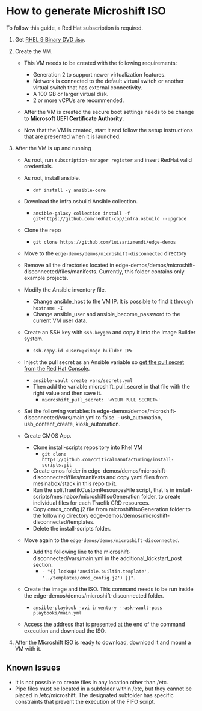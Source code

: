 # How to generate Microshift ISO

To follow this guide, a Red Hat subscription is required. 
1. Get [RHEL 9 Binary DVD .iso](https://access.redhat.com/downloads/content/rhel). 
2. Create the VM.
    
    - This VM needs to be created with the following requirements:

        - Generation 2 to support newer virtualization features.
        - Network is connected to the default virtual switch or another virtual switch that has external connectivity.
        - A 100 GB or larger virtual disk.
        - 2 or more vCPUs are recommended.
    - After the VM is created the secure boot settings needs to be change to **Microsoft UEFI Certificate Authority**. 
    - Now that the VM is created, start it and follow the setup instructions that are presented when it is launched.
3. After the VM is up and running

    - As root, run `subscription-manager register` and insert RedHat valid credentials.
    - As root, install ansible.
        - `dnf install -y ansible-core`
    -  Download the infra.osbuild Ansible collection.
        - `ansible-galaxy collection install -f git+https://github.com/redhat-cop/infra.osbuild --upgrade ` 
    - Clone the repo
        - `git clone https://github.com/luisarizmendi/edge-demos`
    - Move to the `edge-demos/demos/microshift-disconnected` directory
    - Remove all the directories located in edge-demos/demos/microshift-disconnected/files/manifests. Currently, this folder contains only example projects. 
    - Modify the Ansible inventory file.
        - Change ansible_host to the VM IP. It is possible to find it through `hostname -I`
        - Change ansible_user and ansible_become_password to the current VM user data.
    - Create an SSH key with `ssh-keygen` and copy it into the Image Builder system.
        - `ssh-copy-id <user>@<image builder IP> `
    - Inject the pull secret as an Ansible variable so [get the pull secret from the Red Hat Console](https://console.redhat.com/openshift/install/pull-secret).
        - `ansible-vault create vars/secrets.yml`
        - Then add the variable microshift_pull_secret in that file with the right value and then save it.
            - `microshift_pull_secret: '<YOUR PULL SECRET>'`
    - Set the following variables in edge-demos/demos/microshift-disconnected/vars/main.yml to false.
            - usb_automation, usb_content_create, kiosk_automation.
    - Create CMOS App.
        - Clone install-scripts repository into Rhel VM
            - `git clone https://github.com/criticalmanufacturing/install-scripts.git`
        - Create cmos folder in edge-demos/demos/microshift-disconnected/files/manifests and copy yaml files from mesinabox/stack in this repo to it. 
        - Run the splitTraefikCustomResourcesFile script, that is in install-scripts/mesinabox/microshiftIsoGeneration folder, to create individual files for each Traefik CRD resources.
        - Copy cmos_config.j2 file from microshiftIsoGeneration folder to the following directory edge-demos/demos/microshift-disconnected/templates.
        - Delete the install-scripts folder.
    - Move again to the `edge-demos/demos/microshift-disconnected`.
        - Add the following line to the microshift-disconnected/vars/main.yml in the additional_kickstart_post section.
            - `- "{{ lookup('ansible.builtin.template', '../templates/cmos_config.j2') }}"`.

    - Create the image and the ISO. This command needs to be run inside the edge-demos/demos/microshift-disconnected folder. 
        - `ansible-playbook -vvi inventory --ask-vault-pass playbooks/main.yml` 
    - Access the address that is presented at the end of the command execution and download the ISO.

4. After the Microshift ISO is ready to download, download it and mount a VM with it.


## Known Issues

- It is not possible to create files in any location other than /etc.
- Pipe files must be located in a subfolder within /etc, but they cannot be placed in /etc/microshift. The designated subfolder has specific constraints that prevent the execution of the FIFO script.




